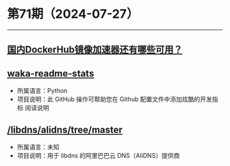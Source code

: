 # 第71期（2024-07-27）

---
## [国内DockerHub镜像加速器还有哪些可用？](https://www.wangdu.site/course/2109.html)

## [waka-readme-stats](https://github.com/anmol098/waka-readme-stats)
- 所属语言：Python
- 项目说明：此 GitHub 操作可帮助您在 Github 配置文件中添加炫酷的开发指标 阅读说明

## [/libdns/alidns/tree/master](https://github.com/libdns/alidns/tree/master)
- 所属语言：未知
- 项目说明：用于 libdns 的阿里巴巴云 DNS（AliDNS）提供商

